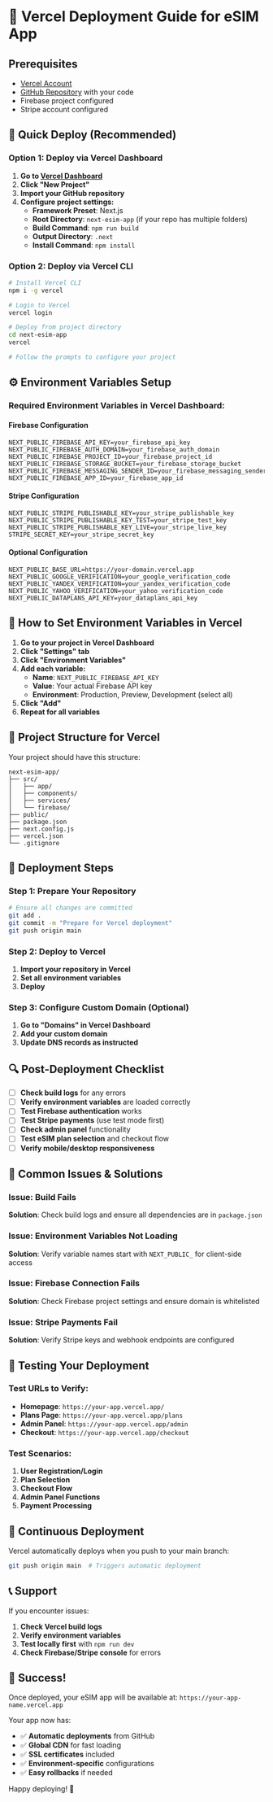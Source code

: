 # 🚀 Vercel Deployment Guide for eSIM App

## Prerequisites
- [Vercel Account](https://vercel.com/signup)
- [GitHub Repository](https://github.com) with your code
- Firebase project configured
- Stripe account configured

## 🎯 Quick Deploy (Recommended)

### Option 1: Deploy via Vercel Dashboard
1. **Go to [Vercel Dashboard](https://vercel.com/dashboard)**
2. **Click "New Project"**
3. **Import your GitHub repository**
4. **Configure project settings:**
   - **Framework Preset**: Next.js
   - **Root Directory**: `next-esim-app` (if your repo has multiple folders)
   - **Build Command**: `npm run build`
   - **Output Directory**: `.next`
   - **Install Command**: `npm install`

### Option 2: Deploy via Vercel CLI
```bash
# Install Vercel CLI
npm i -g vercel

# Login to Vercel
vercel login

# Deploy from project directory
cd next-esim-app
vercel

# Follow the prompts to configure your project
```

## ⚙️ Environment Variables Setup

### Required Environment Variables in Vercel Dashboard:

#### Firebase Configuration
```
NEXT_PUBLIC_FIREBASE_API_KEY=your_firebase_api_key
NEXT_PUBLIC_FIREBASE_AUTH_DOMAIN=your_firebase_auth_domain
NEXT_PUBLIC_FIREBASE_PROJECT_ID=your_firebase_project_id
NEXT_PUBLIC_FIREBASE_STORAGE_BUCKET=your_firebase_storage_bucket
NEXT_PUBLIC_FIREBASE_MESSAGING_SENDER_ID=your_firebase_messaging_sender_id
NEXT_PUBLIC_FIREBASE_APP_ID=your_firebase_app_id
```

#### Stripe Configuration
```
NEXT_PUBLIC_STRIPE_PUBLISHABLE_KEY=your_stripe_publishable_key
NEXT_PUBLIC_STRIPE_PUBLISHABLE_KEY_TEST=your_stripe_test_key
NEXT_PUBLIC_STRIPE_PUBLISHABLE_KEY_LIVE=your_stripe_live_key
STRIPE_SECRET_KEY=your_stripe_secret_key
```

#### Optional Configuration
```
NEXT_PUBLIC_BASE_URL=https://your-domain.vercel.app
NEXT_PUBLIC_GOOGLE_VERIFICATION=your_google_verification_code
NEXT_PUBLIC_YANDEX_VERIFICATION=your_yandex_verification_code
NEXT_PUBLIC_YAHOO_VERIFICATION=your_yahoo_verification_code
NEXT_PUBLIC_DATAPLANS_API_KEY=your_dataplans_api_key
```

## 🔧 How to Set Environment Variables in Vercel

1. **Go to your project in Vercel Dashboard**
2. **Click "Settings" tab**
3. **Click "Environment Variables"**
4. **Add each variable:**
   - **Name**: `NEXT_PUBLIC_FIREBASE_API_KEY`
   - **Value**: Your actual Firebase API key
   - **Environment**: Production, Preview, Development (select all)
5. **Click "Add"**
6. **Repeat for all variables**

## 📁 Project Structure for Vercel

Your project should have this structure:
```
next-esim-app/
├── src/
│   ├── app/
│   ├── components/
│   ├── services/
│   └── firebase/
├── public/
├── package.json
├── next.config.js
├── vercel.json
└── .gitignore
```

## 🚀 Deployment Steps

### Step 1: Prepare Your Repository
```bash
# Ensure all changes are committed
git add .
git commit -m "Prepare for Vercel deployment"
git push origin main
```

### Step 2: Deploy to Vercel
1. **Import your repository in Vercel**
2. **Set all environment variables**
3. **Deploy**

### Step 3: Configure Custom Domain (Optional)
1. **Go to "Domains" in Vercel Dashboard**
2. **Add your custom domain**
3. **Update DNS records as instructed**

## 🔍 Post-Deployment Checklist

- [ ] **Check build logs** for any errors
- [ ] **Verify environment variables** are loaded correctly
- [ ] **Test Firebase authentication** works
- [ ] **Test Stripe payments** (use test mode first)
- [ ] **Check admin panel** functionality
- [ ] **Test eSIM plan selection** and checkout flow
- [ ] **Verify mobile/desktop responsiveness**

## 🐛 Common Issues & Solutions

### Issue: Build Fails
**Solution**: Check build logs and ensure all dependencies are in `package.json`

### Issue: Environment Variables Not Loading
**Solution**: Verify variable names start with `NEXT_PUBLIC_` for client-side access

### Issue: Firebase Connection Fails
**Solution**: Check Firebase project settings and ensure domain is whitelisted

### Issue: Stripe Payments Fail
**Solution**: Verify Stripe keys and webhook endpoints are configured

## 📱 Testing Your Deployment

### Test URLs to Verify:
- **Homepage**: `https://your-app.vercel.app/`
- **Plans Page**: `https://your-app.vercel.app/plans`
- **Admin Panel**: `https://your-app.vercel.app/admin`
- **Checkout**: `https://your-app.vercel.app/checkout`

### Test Scenarios:
1. **User Registration/Login**
2. **Plan Selection**
3. **Checkout Flow**
4. **Admin Panel Functions**
5. **Payment Processing**

## 🔄 Continuous Deployment

Vercel automatically deploys when you push to your main branch:
```bash
git push origin main  # Triggers automatic deployment
```

## 📞 Support

If you encounter issues:
1. **Check Vercel build logs**
2. **Verify environment variables**
3. **Test locally first** with `npm run dev`
4. **Check Firebase/Stripe console** for errors

## 🎉 Success!

Once deployed, your eSIM app will be available at:
`https://your-app-name.vercel.app`

Your app now has:
- ✅ **Automatic deployments** from GitHub
- ✅ **Global CDN** for fast loading
- ✅ **SSL certificates** included
- ✅ **Environment-specific** configurations
- ✅ **Easy rollbacks** if needed

Happy deploying! 🚀
